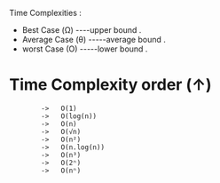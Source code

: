 Time Complexities : 
 - Best Case (Ω)  ----upper bound .
 - Average Case (θ)  -----average bound .
 - worst Case (O)  -----lower bound .
 


Time Complexity order (↑) 
============================ 
            ->   O(1)
            ->   O(log(n))
            ->   O(n)
            ->   O(√n)
            ->   O(n²)
            ->   O(n.log(n))
            ->   O(n³)
            ->   O(2ⁿ)
            ->   O(nⁿ) 